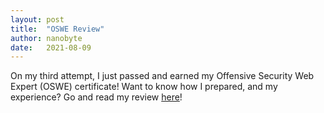 ```yaml
---
layout: post
title:  "OSWE Review"
author: nanobyte
date:   2021-08-09
---
```


On my third attempt, I just passed and earned my Offensive Security Web Expert (OSWE) certificate! Want to know how I prepared, and my experience? Go and read my review <a href="http://nanobytesecurity.com/2021/08/09/nanobyte-oswe-review.html">here</a>!
